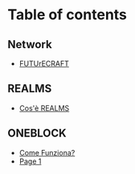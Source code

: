 # Table of contents

## Network

* [FUTUrECRAFT](README.md)

## REALMS

* [Cos'è REALMS](realms/cose-realms.md)

## ONEBLOCK

* [Come Funziona?](oneblock/come-funziona.md)
* [Page 1](oneblock/page-1.md)
